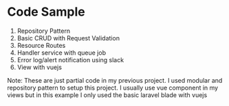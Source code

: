 # Code Sample
1. Repository Pattern
2. Basic CRUD with Request Validation
3. Resource Routes
4. Handler service with queue job
5. Error log/alert notification using slack
6. View with vuejs

Note: These are just partial code in my previous project. I used modular and repository pattern to setup this project. I usually use vue component in my views but in this example I only used the basic laravel blade with vuejs

